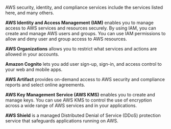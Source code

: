AWS security, identity, and compliance services include the services listed here, and many others. 

**AWS Identity and Access Management (IAM)** enables you to manage access to AWS services and resources securely. By using IAM, you can create and manage AWS users and groups. You can use IAM permissions to allow and deny user and group access to AWS resources. 

**AWS Organizations** allows you to restrict what services and actions are allowed in your accounts. 

**Amazon Cognito** lets you add user sign-up, sign-in, and access control to your web and mobile apps.

**AWS Artifact** provides on-demand access to AWS security and compliance reports and select online agreements. 

**AWS Key Management Service (AWS KMS)** enables you to create and manage keys. You can use AWS KMS to control the use of encryption across a wide range of AWS services and in your applications. 

**AWS Shield** is a managed Distributed Denial of Service (DDoS) protection service that safeguards applications running on AWS.

